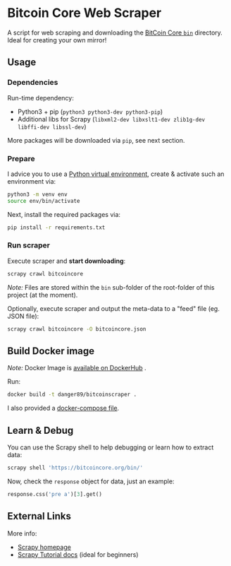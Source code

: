 # Bitcoin Core Web Scraper

A script for web scraping and downloading the [BitCoin Core `bin`](https://bitcoincore.org/bin) directory.  
Ideal for creating your own mirror!

## Usage

### Dependencies

Run-time dependency:

* Python3 + pip (`python3 python3-dev python3-pip`)
* Additional libs for Scrapy (`libxml2-dev libxslt1-dev zlib1g-dev libffi-dev libssl-dev`)

More packages will be downloaded via `pip`, see next section.

### Prepare

I advice you to use a [Python virtual environment](https://docs.python.org/3/library/venv.html#), create & activate such an environment via:

```sh
python3 -m venv env
source env/bin/activate
```

Next, install the required packages via:

```sh
pip install -r requirements.txt
```

### Run scraper

Execute scraper and **start downloading**:

```sh
scrapy crawl bitcoincore
```

*Note:* Files are stored within the `bin` sub-folder of the root-folder of this project (at the moment).

Optionally, execute scraper and output the meta-data to a "feed" file (eg. JSON file):

```sh
scrapy crawl bitcoincore -O bitcoincore.json
```

## Build Docker image

*Note:* Docker Image is [available on DockerHub](https://hub.docker.com/r/danger89/bitcoinscraper) .

Run:

```sh
docker build -t danger89/bitcoinscraper .
```

I also provided a [docker-compose file](bitcoinscraper-compose.yml).

## Learn & Debug

You can use the Scrapy shell to help debugging or learn how to extract data:

```sh
scrapy shell 'https://bitcoincore.org/bin/'
```

Now, check the `response` object for data, just an example:

```py
response.css('pre a')[3].get()
```

## External Links

More info:

* [Scrapy homepage](https://scrapy.org)
* [Scrapy Tutorial docs](https://docs.scrapy.org/en/latest/intro/tutorial.html) (ideal for beginners)
